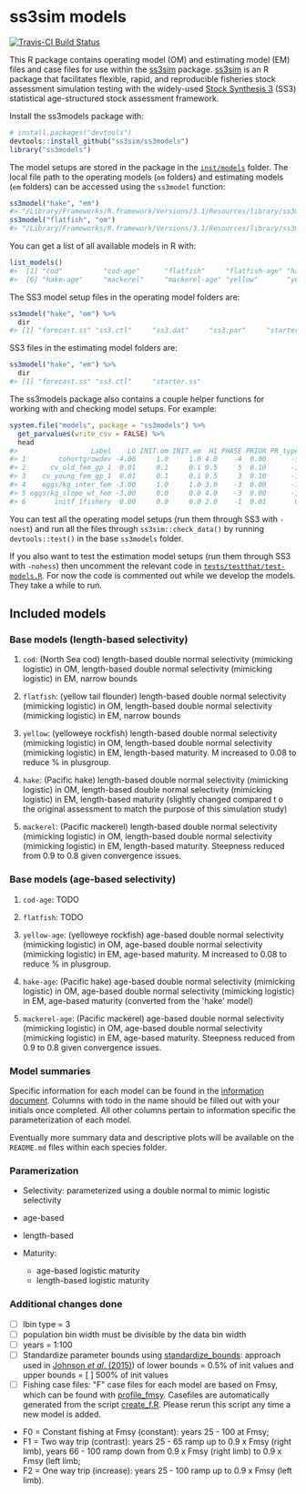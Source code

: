 <!-- README.md is generated from README.Rmd. Please edit that file and run
     `rmarkdown::render()` on this file. -->
ss3sim models
=============

[![Travis-CI Build Status](https://travis-ci.org/ss3sim/ss3models.png?branch=master)](https://travis-ci.org/ss3sim/ss3models)

This R package contains operating model (OM) and estimating model (EM) files and case files for use within the [ss3sim](https://github.com/ss3sim/ss3sim) package. [ss3sim](https://github.com/ss3sim/ss3sim) is an R package that facilitates flexible, rapid, and reproducible fisheries stock assessment simulation testing with the widely-used [Stock Synthesis 3](http://nft.nefsc.noaa.gov/Stock_Synthesis_3.htm) (SS3) statistical age-structured stock assessment framework.

Install the ss3models package with:

``` r
# install.packages("devtools")
devtools::install_github("ss3sim/ss3models")
library("ss3models")
```

The model setups are stored in the package in the [`inst/models`](inst/models) folder. The local file path to the operating models (`om` folders) and estimating models (`em` folders) can be accessed using the `ss3model` function:

``` r
ss3model("hake", "em")
#> "/Library/Frameworks/R.framework/Versions/3.1/Resources/library/ss3models/models/hake/em"
ss3model("flatfish", "om")
#> "/Library/Frameworks/R.framework/Versions/3.1/Resources/library/ss3models/models/flatfish/om"
```

You can get a list of all available models in R with:

``` r
list_models()
#>  [1] "cod"          "cod-age"      "flatfish"     "flatfish-age" "hake"        
#>  [6] "hake-age"     "mackerel"     "mackerel-age" "yellow"       "yellow-age"
```

The SS3 model setup files in the operating model folders are:

``` r
ss3model("hake", "om") %>%
  dir
#> [1] "forecast.ss" "ss3.ctl"     "ss3.dat"     "ss3.par"     "starter.ss"
```

SS3 files in the estimating model folders are:

``` r
ss3model("hake", "em") %>%
  dir
#> [1] "forecast.ss" "ss3.ctl"     "starter.ss"
```

The ss3models package also contains a couple helper functions for working with and checking model setups. For example:

``` r
system.file("models", package = "ss3models") %>%
  get_parvalues(write_csv = FALSE) %>%
  head
#>                  Label    LO INIT.om INIT.em  HI PHASE PRIOR PR_type   SD model
#> 1        cohortgrowdev -4.00     1.0     1.0 4.0    -4  0.00      -1  0.0   cod
#> 2      cv_old_fem_gp_1  0.01     0.1     0.1 0.5     5  0.10      -1  0.8   cod
#> 3    cv_young_fem_gp_1  0.01     0.1     0.1 0.5     3  0.10      -1  0.8   cod
#> 4    eggs/kg_inter_fem -3.00     1.0     1.0 3.0    -3  0.00      -1  0.0   cod
#> 5 eggs/kg_slope_wt_fem -3.00     0.0     0.0 4.0    -3  0.00      -1  0.0   cod
#> 6       initf_1fishery  0.00     0.0     0.0 2.0    -1  0.01       0 99.0   cod
```

You can test all the operating model setups (run them through SS3 with `-noest`) and run all the files through `ss3sim::check_data()` by running `devtools::test()` in the base `ss3models` folder.

If you also want to test the estimation model setups (run them through SS3 with `-nohess`) then uncomment the relevant code in [`tests/testthat/test-models.R`](tests/testthat/test-models.R). For now the code is commented out while we develop the models. They take a while to run.

Included models
---------------

### Base models (length-based selectivity)

1.  `cod`: (North Sea cod) length-based double normal selectivity (mimicking logistic) in OM, length-based double normal selectivity (mimicking logistic) in EM, narrow bounds

2.  `flatfish`: (yellow tail flounder) length-based double normal selectivity (mimicking logistic) in OM, length-based double normal selectivity (mimicking logistic) in EM, narrow bounds

3.  `yellow`: (yelloweye rockfish) length-based double normal selectivity (mimicking logistic) in OM, length-based double normal selectivity (mimicking logistic) in EM, length-based maturity. M increased to 0.08 to reduce % in plusgroup.

4.  `hake`: (Pacific hake) length-based double normal selectivity (mimicking logistic) in OM, length-based double normal selectivity (mimicking logistic) in EM, length-based maturity (slightly changed compared t o the original assessment to match the purpose of this simulation study)

5. `mackerel`: (Pacific mackerel) length-based double normal selectivity (mimicking logistic) in OM, length-based double normal selectivity (mimicking logistic) in EM, length-based maturity. Steepness reduced from 0.9 to 0.8 given convergence issues.

### Base models (age-based selectivity)

1.  `cod-age`: TODO

2.  `flatfish`: TODO

3.  `yellow-age`: (yelloweye rockfish) age-based double normal selectivity (mimicking logistic) in OM, age-based double normal selectivity (mimicking logistic) in EM, age-based maturity. M increased to 0.08 to reduce % in plusgroup.

4.  `hake-age`: (Pacific hake) age-based double normal selectivity (mimicking logistic) in OM, age-based double normal selectivity (mimicking logistic) in EM, age-based maturity (converted from the 'hake' model)

5.  `mackerel-age`: (Pacific mackerel) age-based double normal selectivity (mimicking logistic) in OM, age-based double normal selectivity (mimicking logistic) in EM, age-based maturity. Steepness reduced from 0.9 to 0.8 given convergence issues.

### Model summaries

Specific information for each model can be found in the [information document](https://github.com/ss3sim/growth_models/blob/master/extra/modelinfo.csv). Columns with todo in the name should be filled out with your initials once completed. All other columns pertain to information specific the parameterization of each model.

Eventually more summary data and descriptive plots will be available on the `README.md` files within each species folder.

### Paramerization

-   Selectivity: parameterized using a double normal to mimic logistic selectivity
-   age-based
-   length-based

-   Maturity:
     -   age-based logistic maturity
     -   length-based logistic maturity

### Additional changes done

-   [ ] lbin type = 3
-   [ ] population bin width must be divisible by the data bin width
-   [ ] years = 1:100
-   [ ] Standardize parameter bounds using [standardize\_bounds](https://github.com/ss3sim/ss3sim/blob/master/R/standardize_bounds.R): approach used in [Johnson *et al*. (2015)](http://icesjms.oxfordjournals.org/content/early/2014/04/09/icesjms.fsu055.full.pdf?keytype=ref&ijkey=NEXmZIkz3289u3z)) of lower bounds = 0.5% of init values and upper bounds = [ ] 500% of init values
-   [ ] Fishing case files: "F" case files for each model are based on Fmsy, which can be found with [profile\_fmsy](https://github.com/ss3sim/ss3sim/blob/master/R/profile_fmsy.r). Casefiles are automatically generated from the script [create\_f.R](https://github.com/ss3sim/growth_models/blob/master/create_f.R). Please rerun this script any time a new model is added.
-   F0 = Constant fishing at Fmsy (constant): years 25 - 100 at Fmsy;
-   F1 = Two way trip (contrast): years 25 - 65 ramp up to 0.9 x Fmsy (right limb), years 66 - 100 ramp down from 0.9 x Fmsy (right limb) to 0.9 x Fmsy (left limb;
-   F2 = One way trip (increase): years 25 - 100 ramp up to 0.9 x Fmsy (left limb).
